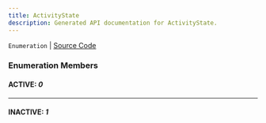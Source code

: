 ```yaml
---
title: ActivityState
description: Generated API documentation for ActivityState.
---
```


`Enumeration` | [Source Code](https://github.com/mrCamelCode/jtjs-browser/blob/674cb475f6f9d8c2487c2c55d4e3c0ee58e20301/lib/services/user-activity.service.ts#L3)

### Enumeration Members

#### ACTIVE: _0_

---

#### INACTIVE: _1_